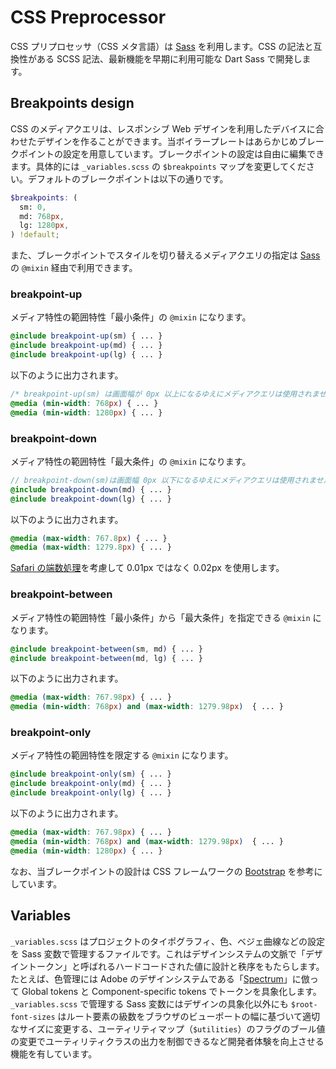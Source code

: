 # CSS Preprocessor

CSS プリプロセッサ（CSS メタ言語）は [Sass](https://sass-lang.com/) を利用します。CSS の記法と互換性がある SCSS 記法、最新機能を早期に利用可能な Dart Sass で開発します。

## Breakpoints design

CSS のメディアクエリは、レスポンシブ Web デザインを利用したデバイスに合わせたデザインを作ることができます。当ボイラープレートはあらかじめブレークポイントの設定を用意しています。ブレークポイントの設定は自由に編集できます。具体的には `_variables.scss` の `$breakpoints` マップを変更してください。デフォルトのブレークポイントは以下の通りです。

```scss
$breakpoints: (
  sm: 0,
  md: 768px,
  lg: 1280px,
) !default;
```

また、ブレークポイントでスタイルを切り替えるメディアクエリの指定は [Sass](https://sass-lang.com/) の `@mixin` 経由で利用できます。

### breakpoint-up

メディア特性の範囲特性「最小条件」の `@mixin` になります。

```scss
@include breakpoint-up(sm) { ... }
@include breakpoint-up(md) { ... }
@include breakpoint-up(lg) { ... }
```

以下のように出力されます。

```css
/* breakpoint-up(sm) は画面幅が 0px 以上になるゆえにメディアクエリは使用されません。 */
@media (min-width: 768px) { ... }
@media (min-width: 1280px) { ... }
```

### breakpoint-down

メディア特性の範囲特性「最大条件」の `@mixin` になります。

```scss
// breakpoint-down(sm)は画面幅 0px 以下になるゆえにメディアクエリは使用されません。
@include breakpoint-down(md) { ... }
@include breakpoint-down(lg) { ... }
```

以下のように出力されます。

```css
@media (max-width: 767.8px) { ... }
@media (max-width: 1279.8px) { ... }
```

[Safari の端数処理](https://bugs.webkit.org/show_bug.cgi?id=178261)を考慮して 0.01px ではなく 0.02px を使用します。

### breakpoint-between

メディア特性の範囲特性「最小条件」から「最大条件」を指定できる `@mixin` になります。

```scss
@include breakpoint-between(sm, md) { ... }
@include breakpoint-between(md, lg) { ... }
```

以下のように出力されます。

```css
@media (max-width: 767.98px) { ... }
@media (min-width: 768px) and (max-width: 1279.98px)  { ... }
```

### breakpoint-only

メディア特性の範囲特性を限定する `@mixin` になります。

```scss
@include breakpoint-only(sm) { ... }
@include breakpoint-only(md) { ... }
@include breakpoint-only(lg) { ... }
```

以下のように出力されます。

```css
@media (max-width: 767.98px) { ... }
@media (min-width: 768px) and (max-width: 1279.98px)  { ... }
@media (min-width: 1280px) { ... }
```

なお、当ブレークポイントの設計は CSS フレームワークの [Bootstrap](https://getbootstrap.com/) を参考にしています。

## Variables

`_variables.scss` はプロジェクトのタイポグラフィ、色、ベジェ曲線などの設定を Sass 変数で管理するファイルです。これはデザインシステムの文脈で「デザイントークン」と呼ばれるハードコードされた値に設計と秩序をもたらします。たとえば、色管理には Adobe のデザインシステムである「[Spectrum](https://spectrum.adobe.com/page/design-tokens/)」に倣って Global tokens と Component-specific tokens でトークンを具象化します。  
`_variables.scss` で管理する Sass 変数にはデザインの具象化以外にも `$root-font-sizes` はルート要素の級数をブラウザのビューポートの幅に基づいて適切なサイズに変更する、ユーティリティマップ（`$utilities`）のフラグのブール値の変更でユーティリティクラスの出力を制御できるなど開発者体験を向上させる機能を有しています。
